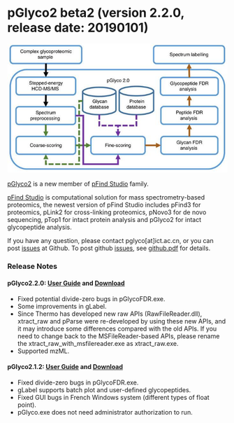 # pGlyco2 beta2 (version 2.2.0, release date: 20190101)

![pGlyco2 workflow](https://github.com/pFindStudio/pGlyco2/blob/master/image/pGlyco2Flow.jpg)

[pGlyco2](http://pfind.ict.ac.cn/software/pGlyco) is a new member of [pFind Studio](http://pfind.ict.ac.cn) family. 

[pFind Studio](http://pfind.ict.ac.cn) is computational solution for mass spectrometry-based proteomics, the newest version of pFind Studio includes pFind3 for proteomics, pLink2 for cross-linking proteomics, pNovo3 for de novo sequencing, pTop1 for intact protein analysis and pGlyco2 for intact glycopeptide analysis. 

If you have any question, please contact pglyco[at]ict.ac.cn, or you can post [issues](https://github.com/pFindStudio/pGlyco2/issues) at Github. To post github [issues](https://github.com/pFindStudio/pGlyco2/issues), see [github.pdf](http://pfind.ict.ac.cn/file/github.pdf) for details.

### Release Notes ###

#### pGlyco2.2.0: [User Guide](http://pfind.ict.ac.cn/software/pGlyco/pGlyco2%20User%20Guide.pdf) and [Download](http://pfind.ict.ac.cn/download/pGlyco/pGlycoSetup.exe) ####
* Fixed potential divide-zero bugs in pGlycoFDR.exe.
* Some improvements in gLabel.
* Since Thermo has developed new raw APIs (RawFileReader.dll), xtract_raw and pParse were re-developed by using these new APIs, and it may introduce some differences compared with the old APIs. If you need to change back to the MSFileReader-based APIs, please rename the xtract_raw_with_msfilereader.exe as xtract_raw.exe.
* Supported mzML.

#### pGlyco2.1.2: [User Guide](http://pfind.ict.ac.cn/software/pGlyco/pGlyco2.1.2%20User%20Guide.pdf) and [Download](http://pfind.ict.ac.cn/download/pGlyco/pGlyco2.1.2.exe) ####
* Fixed divide-zero bugs in pGlycoFDR.exe.
* gLabel supports batch plot and user-defined glycopeptides.
* Fixed GUI bugs in French Windows system (different types of float point).
* pGlyco.exe does not need administrator authorization to run.
